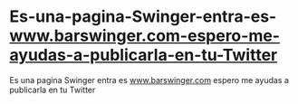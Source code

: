 Es-una-pagina-Swinger-entra-es-www.barswinger.com-espero-me-ayudas-a-publicarla-en-tu-Twitter
=============================================================================================

Es una pagina Swinger entra es www.barswinger.com espero me ayudas a publicarla en tu Twitter